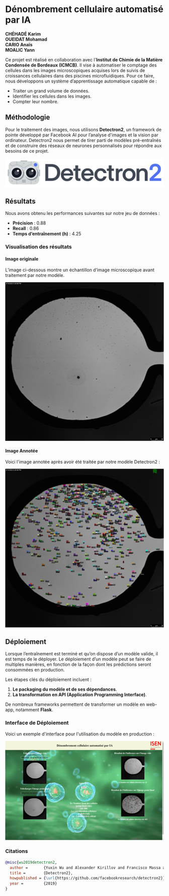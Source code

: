 # Dénombrement cellulaire automatisé par IA

**CHÉHADÉ Karim**  
**OUEIDAT Mohamad**  
**CARIO Anaïs**  
**MOALIC Yann**  


Ce projet est réalisé en collaboration avec l'**Institut de Chimie de la Matière Condensée de Bordeaux (ICMCB)**. Il vise à automatiser le comptage des cellules dans les images microscopiques acquises lors de suivis de croissances cellulaires dans des piscines microfluidiques. Pour ce faire, nous développons un système d’apprentissage automatique capable de :

- Traiter un grand volume de données.
- Identifier les cellules dans les images.
- Compter leur nombre.

## Méthodologie

Pour le traitement des images, nous utilisons **Detectron2**, un framework de pointe développé par Facebook AI pour l’analyse d'images et la vision par ordinateur. Detectron2 nous permet de tirer parti de modèles pré-entraînés et de construire des réseaux de neurones personnalisés pour répondre aux besoins de ce projet.

![Detectron2](./img/Detectron2.png)

## Résultats

Nous avons obtenu les performances suivantes sur notre jeu de données :

- **Précision** : 0.88  
- **Recall** : 0.86  
- **Temps d’entraînement (h)** : 4.25  

### Visualisation des résultats

#### Image originale
L’image ci-dessous montre un échantillon d’image microscopique avant traitement par notre modèle.

![Image Originale](./img/res1.jpg)

#### Image Annotée
Voici l'image annotée après avoir été traitée par notre modèle Detectron2 :

![Image Annotée](./img/res2.jpg)

## Déploiement

Lorsque l’entraînement est terminé et qu’on dispose d’un modèle valide, il est temps de le déployer. Le déploiement d’un modèle peut se faire de multiples manières, en fonction de la façon dont les prédictions seront consommées en production.

Les étapes clés du déploiement incluent :

1. **Le packaging du modèle et de ses dépendances**.
2. **La transformation en API (Application Programming Interface)**.

De nombreux frameworks permettent de transformer un modèle en web-app, notamment **Flask**.

### Interface de Déploiement
Voici un exemple d'interface pour l'utilisation du modèle en production :

![Interface Déploiement](./img/26.png)

### Citations

```bibtex
@misc{wu2019detectron2,
  author =       {Yuxin Wu and Alexander Kirillov and Francisco Massa and Wan-Yen Lo and Ross Girshick},
  title =        {Detectron2},
  howpublished = {\url{https://github.com/facebookresearch/detectron2}},
  year =         {2019}
}

